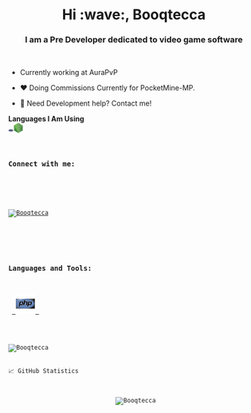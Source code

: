 <h1 align="center">Hi :wave:, Booqtecca</h1>
<h3 align="center">I am a Pre Developer dedicated to video game software</h3>

<br />

- Currently working at AuraPvP

- ❤️ Doing Commissions Currently for PocketMine-MP.

- 💬 Need Development help? Contact me!



**Languages I Am Using**  
<code><img height="10" src="https://raw.githubusercontent.com/github/explore/80688e429a7d4ef2fca1e82350fe8e3517d3494d/topics/php/php.png"></code><code><img height="20"  height="20" src="https://raw.githubusercontent.com/github/explore/80688e429a7d4ef2fca1e82350fe8e3517d3494d/topics/nodejs/nodejs.png">

 
<h3 align="left">Connect with me:</h3>
<p align="left">


<a href="https://twitter.com/Booqtecca" target="blank"><img align="center" src="https://raw.githubusercontent.com/rahuldkjain/github-profile-readme-generator/master/src/images/icons/Social/twitter.svg" alt="Booqtecca" height="30" width="40" /></a>
</p>

<h3 align="left">Languages and Tools:</h3>
<p align="left"> <a href="https://www.php.net/" target="_blank"> <img src="https://raw.githubusercontent.com/devicons/devicon/master/icons/php/php-original.svg" alt="php" width="40" height="40"/> </a> </p>

<p><img align="left" src="https://github-readme-stats.vercel.app/api/top-langs?username=Booqtecca&show_icons=true&locale=en&layout=compact" alt="Booqtecca" /></p>

📈 GitHub Statistics

<p align="center"> <img src="https://github-readme-stats.vercel.app/api?username=Booqtecca&show_icons=true&theme=gotham" alt="Booqtecca" />
